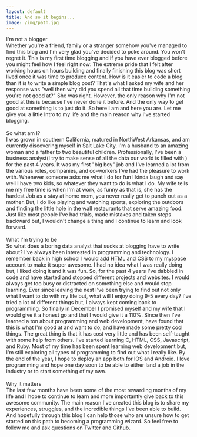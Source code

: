 ```yaml
---
layout: default
title: And so it begins...
image: /img/path.jpg
---
```



<span class="singleChar">I'm not a blogger</span>
<br>
Whether you're a friend, family or a stranger somehow you've managed to find this blog and I'm very glad you've decided to poke around. You won't regret it. This is my first time blogging and if you have ever blogged before you might feel how I feel right now: The extreme pride that I felt after working hours on hours building and finally finishing this blog was short lived once it was time to produce content. How is it easier to code a blog than it is to write a simple blog post? That's what I asked my wife and her response was "well then why did you spend all that time building something you're not good at?" She was right. However, the only reason why I'm not good at this is because I've never done it before. And the only way to get good at something is to just do it. So here I am and here you are. Let me give you a little Intro to my life and the main reason why I've started blogging.
<br>
<br>
<span class="singleChar">So what am I?</span>
<br>
 I was grown in southern California, matured in NorthWest Arkansas, and am currently discovering myself in Salt Lake City. I'm a husband to an amazing woman and a father to two beautiful children. Professionally, I've been a business analyst(I try to make sense of all the data our world is filled with ) for the past 4 years. It was my first "big boy" job and I've learned a lot from the various roles, companies, and co-workers I've had the pleasure to work with. Whenever someone asks me what I do for fun I kinda laugh and say well I have two kids, so whatever they want to do is what I do. My wife tells me my free time is when I'm at work, as funny as that is, she has the hardest Job as a stay at home mom, you never really get to punch out as a mother. But, I do like playing and watching sports, exploring the outdoors and finding the little hole in the wall restaurants that serve amazing food. Just like most people I've had trials, made mistakes and taken steps backward but, I wouldn't change a thing and I continue to learn and look forward.
 <br>
 <br>
 <span class="singleChar">What I'm trying to be</span>
 <br>
 So what does a boring data analyst that sucks at blogging have to write about?
 I've always been interested in programming and technology. I remember back in high school I would add HTML and CSS to my myspace account to make it super awesome. I had no idea what I was really doing but, I liked doing it and it was fun. So, for the past 4 years I've dabbled in code and have started and stopped different projects and websites. I would always get too busy or distracted on something else and would stop learning. Ever since leaving the nest I've been trying to find out not only what I want to do with my life but, what will I enjoy doing 9-5 every day? I've tried a lot of different things but, I always kept coming back to programming. So finally in December I promised myself and my wife that I would give it a honest go and that I would give it a 110%. Since then I've learned a ton about programming and web development, have found that this is what I'm good at and want to do, and have made some pretty cool things. The great thing is that it has cost very little and has been self-taught with some help from others. I've started learning C, HTML, CSS, Javascript, and Ruby. Most of my time has been spent learning web development but, I'm still exploring all types of programming to find out what I really like. By the end of the year, I hope to deploy an app both for IOS and Android. I love programming and hope one day soon to be able to either land a job in the industry or to start something of my own.
 <br>
 <br>
 <span class="singleChar">Why it matters</span>
 <br>
  The last few months have been some of the most rewarding months of my life and I hope to continue to learn and more importantly give back to this awesome community. The main reason I've created this blog is to share my experiences, struggles, and the incredible things I've been able to build. And hopefully through this blog I can help those who are unsure how to get started on this path to becoming a programming wizard. So feel free to follow me and ask questions on Twitter and Github.
